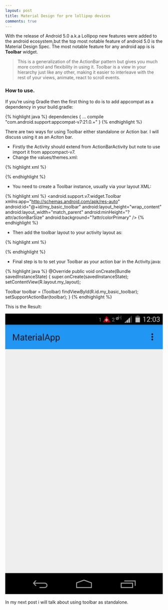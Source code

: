 ```yaml
---
layout: post
title: Material Design for pre lollipop devices
comments: true
---
```

With the release of Android 5.0 a.k.a Lollipop new features were added to the android ecosystem,but the top most notable feature of android 5.0 is the Material Design Spec.
The most notable feature for any android app is is <b>Toolbar</b> widget.

> This is a generalization of the ActionBar pattern but gives you much more control and flexibility in using it. Toolbar is a view in your hierarchy just like any other, making it easier to interleave with the rest of your views, animate, react to scroll events.

### How to use.
   If you’re using Gradle then the first thing to do is to add appcompat as a dependency in your build.gradle:

{% highlight java %}
   dependencies {
     ...
     compile "com.android.support:appcompat-v7:21.0.+"
   }
{% endhighlight %}

  There are two ways for using Toolbar either standalone or Action bar. I will discuss using it as an Aciton bar.

-   Firstly the Activity should extend from ActionBarActivity but note to use import it from appcompact-v7.
-  Change the values/themes.xml:

{% highlight xml %}
<style name="Theme.MyTheme" parent="Theme.AppCompat.Light.NoActionBar">
<!-- Here we setting appcompat’s actionBarStyle -->
<item name="actionBarStyle">@style/MyActionBarStyle</item>

<!-- ...and here we setting appcompat’s color theming attrs -->
<item name="colorPrimary">@color/my_awesome_red</item>
<item name="colorPrimaryDark">@color/my_awesome_darker_red</item>

<!-- The rest of your attributes -->
</style>
{% endhighlight %}

- You need to create a Toolbar instance, usually via your layout XML:

{% highlight xml %}
<android.support.v7.widget.Toolbar
xmlns:app="http://schemas.android.com/apk/res-auto"
android:id="@+id/my_basic_toolbar"
android:layout_height="wrap_content"
android:layout_width="match_parent"
android:minHeight="?attr/actionBarSize"
android:background="?attr/colorPrimary" />
{% endhighlight %}

- Then add the toolbar layout to your activity
layout as:

{% highlight xml %}
<RelativeLayout xmlns:android="http://schemas.android.com/apk/res/android"
xmlns:tools="http://schemas.android.com/tools"
android:layout_width="match_parent"
android:layout_height="match_parent"
tools:context=".MainActivity">

<include layout="@layout/toolbar" />

</RelativeLayout>
{% endhighlight %}

- Final step is to to set your Toolbar as your action bar in the Activity.java:

{% highlight java %}
@Override
public void onCreate(Bundle savedInstanceState) {
  super.onCreate(savedInstanceState);
  setContentView(R.layout.my_layout);

Toolbar toolbar = (Toolbar) findViewById(R.id.my_basic_toolbar);
  setSupportActionBar(toolbar);
}
{% endhighlight %}

This is the Result:

![a relative link](/images/material_design_result.png)

In my next post i will talk about using toolbar as standalone.
